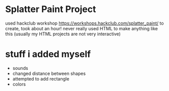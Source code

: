 # Splatter Paint Project
used hackclub workshop https://workshops.hackclub.com/splatter_paint/ to create, took about an hour!
never really used HTML to make anything like this (usually my HTML projects are not very interactive)

# stuff i added myself
- sounds
- changed distance between shapes
- attempted to add rectangle
- colors


